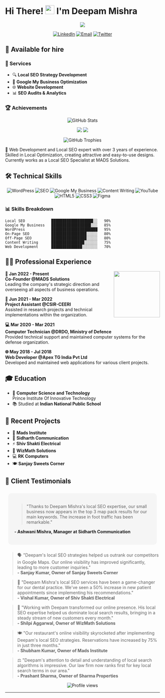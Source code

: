 <!--
**Deep7835/Deep7835** is a ✨ *special* ✨ repository because its `README.md` (this file) appears on your GitHub profile.
Here are some ideas to get you started:
- 🔭 I'm currently working on ...
- 🌱 I'm currently learning ...
- 👯 I'm looking to collaborate on ...
- 🤔 I'm looking for help with ...
- 💬 Ask me about ...
- 📫 How to reach me: ...
- 😄 Pronouns: ...
- ⚡ Fun fact: ...
-->

# Hi There! <img src="https://github.com/TheDudeThatCode/TheDudeThatCode/blob/master/Assets/Hi.gif" width="29px"> I'm Deepam Mishra

<p align="center">
  <img src="https://readme-typing-svg.herokuapp.com/?lines=Professional+Local+SEO+Expert;3%2B+Years+of+Experience;500%2B+Successful+Projects;Based+in+Noida%2C+India&font=Fira%20Code&center=true&width=380&height=50">
</p>

<p align="center">
  <a href="https://linkedin.com/in/deepam-mishra" target="_blank"><img src="https://img.shields.io/badge/LinkedIn-0077B5?style=for-the-badge&logo=linkedin&logoColor=white" alt="LinkedIn"></a>
  <a href="mailto:deepam@example.com"><img src="https://img.shields.io/badge/Email-D14836?style=for-the-badge&logo=gmail&logoColor=white" alt="Email"></a>
  <a href="https://twitter.com/deepam_mishra" target="_blank"><img src="https://img.shields.io/badge/Twitter-1DA1F2?style=for-the-badge&logo=twitter&logoColor=white" alt="Twitter"></a>
</p>

## 🚨 Available for hire

### 🌟 Services
- 🔍 **Local SEO Strategy Development**
- 📱 **Google My Business Optimization**
- 🌐 **Website Development**
- 📊 **SEO Audits & Analytics**

### 🏆 Achievements
<p align="center">
  <img src="https://github-readme-stats.vercel.app/api?username=Deep7835&show_icons=true&count_private=true&theme=react&hide_border=true&bg_color=0D1117" alt="GitHub Stats" />
</p>

<p align="center">
<img src="https://img.shields.io/badge/500+-Businesses_Improved-success?style=for-the-badge" />
<img src="https://img.shields.io/badge/3+-Years_Experience-blue?style=for-the-badge" />
</p>

<p align="center">
  <img src="https://github-profile-trophy.vercel.app/?username=Deep7835&theme=algolia&row=1&column=6&margin-w=15" alt="GitHub Trophies" />
</p>

💼 Web Development and Local SEO expert with over 3 years of experience. Skilled in Local Optimization, creating attractive and easy-to-use designs. Currently works as a Local SEO Specialist at MADS Solutions.

## 🛠️ Technical Skills

<p align="center">
  <img src="https://img.shields.io/badge/WordPress-21759B?style=for-the-badge&logo=wordpress&logoColor=white" alt="WordPress">
  <img src="https://img.shields.io/badge/SEO-00C4CC?style=for-the-badge&logo=searchengineland&logoColor=white" alt="SEO">
  <img src="https://img.shields.io/badge/Google_My_Business-4285F4?style=for-the-badge&logo=google&logoColor=white" alt="Google My Business">
  <img src="https://img.shields.io/badge/Content_Writing-FF5722?style=for-the-badge&logo=blogger&logoColor=white" alt="Content Writing">
  <img src="https://img.shields.io/badge/YouTube-FF0000?style=for-the-badge&logo=youtube&logoColor=white" alt="YouTube">
  <img src="https://img.shields.io/badge/HTML5-E34F26?style=for-the-badge&logo=html5&logoColor=white" alt="HTML5">
  <img src="https://img.shields.io/badge/CSS3-1572B6?style=for-the-badge&logo=css3&logoColor=white" alt="CSS3">
  <img src="https://img.shields.io/badge/Figma-F24E1E?style=for-the-badge&logo=figma&logoColor=white" alt="Figma">
</p>

### 📊 Skills Breakdown
```
Local SEO            ███████████████████░░   90%
Google My Business   ██████████████████░░░   85%
WordPress            █████████████████████   95%
On-Page SEO          ████████████████░░░░░   80%
Off-Page SEO         ████████████████░░░░░   80%
Content Writing      ███████████████░░░░░░   75%
Web Development      ██████████████░░░░░░░   70%
```

## 👨‍💻 Professional Experience

<img align="right" height="150" src="https://media.giphy.com/media/JWuBH9rCO2uZuHBFpm/giphy.gif"/>

**🚀 Jan 2022 - Present**  
**Co-Founder @MADS Solutions**  
Leading the company's strategic direction and overseeing all aspects of business operations.

**🔬 Jun 2021 - Mar 2022**  
**Project Assistant @CSIR-CEERI**  
Assisted in research projects and technical implementations within the organization.

**💻 Mar 2020 - Mar 2021**  
**Computer Technician @DRDO, Ministry of Defence**  
Provided technical support and maintained computer systems for the defense organization.

**🌐 May 2018 - Jul 2018**  
**Web Developer @Apex TG India Pvt Ltd**  
Developed and maintained web applications for various client projects.

## 🎓 Education

- 🎯 **Computer Science and Technology**  
  Prince Institute Of Innovative Technology
- 📚 Studied at **Indian National Public School**

## 🚀 Recent Projects

- 🏢 **Mads Institute**
- 📱 **Sidharth Communication**
- ⚡ **Shiv Shakti Electrical**
- 🧮 **WizMath Solutions**
- 💻 **RK Computers**
- 🍽️ **Sanjay Sweets Corner**

## 💬 Client Testimonials

<div style="display: flex; justify-content: center; align-items: center; flex-wrap: wrap;">
  <div style="flex: 1; min-width: 300px; margin: 10px; padding: 20px; border-radius: 10px; background-color: #f5f5f5;">
    <blockquote>
      "Thanks to Deepam Mishra's local SEO expertise, our small business now appears in the top 3 map pack results for our main keywords. The increase in foot traffic has been remarkable."
    </blockquote>
    <p><strong>- Ashwani Mishra, Manager at Sidharth Communication</strong></p>
  </div>
</div>

> 🗣️ "Deepam's local SEO strategies helped us outrank our competitors in Google Maps. Our online visibility has improved significantly, leading to more customer inquiries."  
> **- Sanjay Kumar, Owner of Sanjay Sweets Corner**

> 🦷 "Deepam Mishra's local SEO services have been a game-changer for our dental practice. We've seen a 50% increase in new patient appointments since implementing his recommendations."  
> **- Vishal Kumar, Owner of Shiv Shakti Electrical**

> 🚀 "Working with Deepam transformed our online presence. His local SEO expertise helped us dominate local search results, bringing in a steady stream of new customers every month."  
> **- Shilpi Aggarwal, Owner of WizMath Solutions**

> 🍽️ "Our restaurant's online visibility skyrocketed after implementing Deepam's local SEO strategies. Reservations have increased by 75% in just three months."  
> **- Shubham Kumar, Owner of Mads Institute**

> ⚖️ "Deepam's attention to detail and understanding of local search algorithms is impressive. Our law firm now ranks first for key local search terms in our area."  
> **- Prashant Sharma, Owner of Sharma Properties**

<p align="center">
  <img src="https://komarev.com/ghpvc/?username=Deep7835&label=Profile%20views&color=0e75b6&style=flat" alt="Profile views" />
</p>

---

